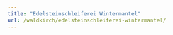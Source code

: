 ```yaml
---
title: "Edelsteinschleiferei Wintermantel"
url: /waldkirch/edelsteinschleiferei-wintermantel/
---
```

